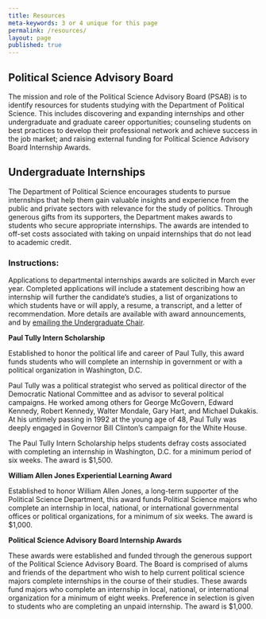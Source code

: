 ```yaml
---
title: Resources
meta-keywords: 3 or 4 unique for this page
permalink: /resources/
layout: page
published: true
---
```

## Political Science Advisory Board

The mission and role of the Political Science Advisory Board (PSAB) is to identify resources for students studying with the Department of Political Science. This includes discovering and expanding internships and other undergraduate and graduate career opportunities; counseling students on best practices to develop their professional network and achieve success in the job market; and raising external funding for Political Science Advisory Board Internship Awards.

## Undergraduate Internships

The Department of Political Science encourages students to pursue internships that help them gain valuable insights and experience from the public and private sectors with relevance for the study of politics. Through generous gifts from its supporters, the Department makes awards to students who secure appropriate internships. The awards are intended to off-set costs associated with taking on unpaid internships that do not lead to academic credit.

### Instructions:

Applications to departmental internships awards are solicited in March ever year. Completed applications will include a statement describing how an internship will further the candidate’s studies, a list of organizations to which students have or will apply, a resume, a transcript, and a letter of recommendation. More details are available with award announcements, and by [emailing the Undergraduate Chair](mailto:hfd@temple.edu).

**Paul Tully Intern Scholarship**

Established to honor the political life and career of Paul Tully, this award funds students who will complete an internship in government or with a political organization in Washington, D.C.

Paul Tully was a political strategist who served as political director of the Democratic National Committee and as advisor to several political campaigns. He worked among others for George McGovern, Edward Kennedy, Robert Kennedy, Walter Mondale, Gary Hart, and Michael Dukakis. At his untimely passing in 1992 at the young age of 48, Paul Tully was deeply engaged in Governor Bill Clinton’s campaign for the White House.

The Paul Tully Intern Scholarship helps students defray costs associated with completing an internship in Washington, D.C. for a minimum period of six weeks. The award is $1,500.

**William Allen Jones Experiential Learning Award**

Established to honor William Allen Jones, a long-term supporter of the Political Science Department, this award funds Political Science majors who complete an internship in local, national, or international governmental offices or political organizations, for a minimum of six weeks. The award is $1,000.

**Political Science Advisory Board Internship Awards**

These awards were established and funded through the generous support of the Political Science Advisory Board. The Board is comprised of alums and friends of the department who wish to help current political science majors complete internships in the course of their studies. These awards fund majors who complete an internship in local, national, or international organization for a minimum of eight weeks. Preference in selection is given to students who are completing an unpaid internship. The award is $1,000.
